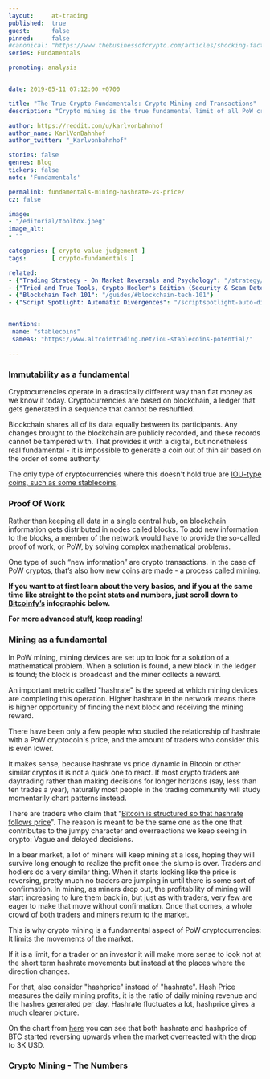 ```yaml
---
layout:     at-trading
published:  true
guest:      false
pinned:     false
#canonical: "https://www.thebusinessofcrypto.com/articles/shocking-facts-about-cryptocurrency-heists-infographics"
series: Fundamentals

promoting: analysis


date: 2019-05-11 07:12:00 +0700

title: "The True Crypto Fundamentals: Crypto Mining and Transactions"
description: "Crypto mining is the true fundamental limit of all PoW cryptocurrencies. Transactions, a somewhat softer fundamental, can also provide some guidance. Learn the basics of the nature of these crypto fundamentals."

author: https://reddit.com/u/karlvonbahnhof
author_name: KarlVonBahnhof
author_twitter: "_Karlvonbahnhof"

stories: false
genres: Blog
tickers: false
note: 'Fundamentals'

permalink: fundamentals-mining-hashrate-vs-price/
cz: false

image:
- "/editorial/toolbox.jpeg"
image_alt:
- ""

categories: [ crypto-value-judgement ]
tags:       [ crypto-fundamentals ]

related:
- {"Trading Strategy - On Market Reversals and Psychology": "/strategy/reversals/"}
- {"Tried and True Tools, Crypto Hodler's Edition (Security & Scam Detection)": "/security/tools"}
- {"Blockchain Tech 101": "/guides/#blockchain-tech-101"}
- {"Script Spotlight: Automatic Divergences": "/scriptspotlight-auto-divergences/"}


mentions:
 name: "stablecoins"
 sameas: "https://www.altcointrading.net/iou-stablecoins-potential/"

---
```


### Immutability as a fundamental

Cryptocurrencies operate in a drastically different way than fiat money as we know it today. Cryptocurrencies are based on blockchain, a ledger that gets generated in a sequence that cannot be reshuffled.

Blockchain shares all of its data equally between its participants. Any changes brought to the blockchain are publicly recorded, and these records cannot be tampered with. That provides it with a digital, but nonetheless real fundamental - it is impossible to generate a coin out of thin air based on the order of some authority.

The only type of cryptocurrencies where this doesn't hold true are [IOU-type coins, such as some stablecoins](/iou-stablecoins-potential/).

### Proof Of Work

Rather than keeping all data in a single central hub, on blockchain information gets distributed in nodes called blocks. To add new information to the blocks, a member of the network would have to provide the so-called proof of work, or PoW, by solving complex mathematical problems.

One type of such “new information” are crypto transactions. In the case of PoW cryptos, that’s also how new coins are made - a process called mining.

**If you want to at first learn about the very basics, and if you at the same time like straight to the point stats and numbers, just scroll down to <a href="https://bitcoinfy.net/">Bitcoinfy’s</a> infographic below.**

**For more advanced stuff, keep reading!**

### Mining as a fundamental

In PoW mining, mining devices are set up to look for a solution of a mathematical problem. When a solution is found, a new block in the ledger is found; the block is broadcast and the miner collects a reward.

An important metric called "hashrate" is the speed at which mining devices are completing this operation. Higher hashrate in the network means there is higher opportunity of finding the next block and receiving the mining reward.

There have been only a few people who studied the relationship of hashrate with a PoW cryptocoin's price, and the amount of traders who consider this is even lower.

It makes sense, because hashrate vs price dynamic in Bitcoin or other similar cryptos it is not a quick one to react. If most crypto traders are daytrading rather than making decisions for longer horizons (say, less than ten trades a year), naturally most people in the trading community will study momentarily chart patterns instead.

There are traders who claim that "[Bitcoin is structured so that hashrate follows price](https://medium.com/coinshares/an-honest-explanation-of-price-hashrate-bitcoin-mining-network-dynamics-f820d6218bdf)". The reason is meant to be the same one as the one that contributes to the jumpy character and overreactions we keep seeing in crypto: Vague and delayed decisions.

In a bear market, a lot of miners will keep mining at a loss, hoping they will survive long enough to realize the profit once the slump is over. Traders and hodlers do a very similar thing. When it starts looking like the price is reversing, pretty much no traders are jumping in until there is some sort of confirmation. In mining, as miners drop out, the profitability of mining will start increasing to lure them back in, but just as with traders, very few are eager to make that move without confirmation. Once that comes, a whole crowd of both traders and miners return to the market.

This is why crypto mining is a fundamental aspect of PoW cryptocurrencies: It limits the movements of the market.

If it is a limit, for a trader or an investor it will make more sense to look not at the short term hashrate movements but instead at the places where the direction changes.

For that, also consider "hashprice" instead of "hashrate". Hash Price measures the daily mining profits, it is the ratio of daily mining revenue and the hashes generated per day. Hashrate fluctuates a lot, hashprice gives a much clearer picture.

<figure class="thumb"><a rel="nofollow" href="http://charts.woobull.com/bitcoin-hash-price/"><amp-img itemprop="image" src="/features/hash-price.png" alt="Altcoin Trading Blog" layout="responsive" data-original-width="1427px" data-original-height="672px" width="1427px" height="672px"></amp-img></a></figure>

On the chart from [here](http://charts.woobull.com/bitcoin-hash-price/) you can see that both hashrate and hashprice of BTC started reversing upwards when the market overreacted with the drop to 3K USD.

### Crypto Mining - The Numbers

<figure class="thumb"><a rel="nofollow" href="https://bitcoinfy.net/crypto-transactions-and-mining/"><amp-img itemprop="image" src="/features/crypto-transactions-0102.png" alt="Altcoin Trading Blog" layout="responsive" data-original-width="1067px" data-original-height="17568px" width="1067px" height="17568px"></amp-img></a></figure>
